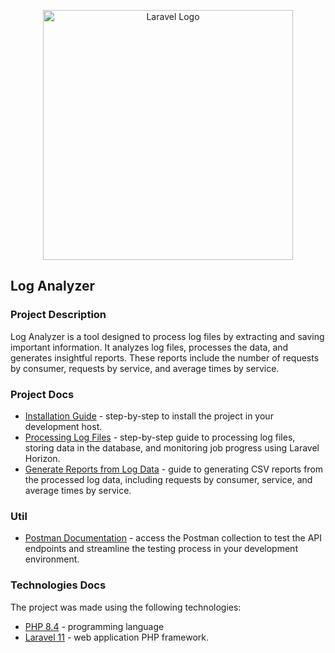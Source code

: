<p align="center"><a href="https://laravel.com" target="_blank"><img src="https://raw.githubusercontent.com/laravel/art/master/logo-lockup/5%20SVG/2%20CMYK/1%20Full%20Color/laravel-logolockup-cmyk-red.svg" width="400" alt="Laravel Logo"></a></p>

## Log Analyzer

### Project Description

Log Analyzer is a tool designed to process log files by extracting and saving important information. It analyzes log files, processes the data, and generates insightful reports. These reports include the number of requests by consumer, requests by service, and average times by service.

### Project Docs

- [Installation Guide](https://github.com/carloseduardorocha/log-analyzer/wiki/Installation-Guide) - step-by-step to install the project in your development host. <br/>
- [Processing Log Files](https://github.com/carloseduardorocha/log-analyzer/wiki/Processing-Log-Files) - step-by-step guide to processing log files, storing data in the database, and monitoring job progress using Laravel Horizon. <br/>
- [Generate Reports from Log Data](https://github.com/carloseduardorocha/log-analyzer/wiki/Generate-Reports-from-Log-Data) - guide to generating CSV reports from the processed log data, including requests by consumer, service, and average times by service. <br/>

### Util
- [Postman Documentation](https://documenter.getpostman.com/view/15465603/2sAYJ1mNeY) - access the Postman collection to test the API endpoints and streamline the testing process in your development environment. <br/>

### Technologies Docs

The project was made using the following technologies:<br/>

- [PHP 8.4](https://www.php.net/) - programming language <br/>
- [Laravel 11](https://laravel.com/docs/11.x) - web application PHP framework. <br/>
